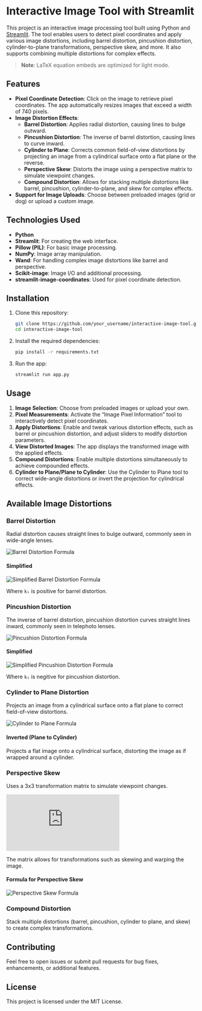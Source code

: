 # Interactive Image Tool with Streamlit

This project is an interactive image processing tool built using Python and [Streamlit](https://streamlit.io/). The tool enables users to detect pixel coordinates and apply various image distortions, including barrel distortion, pincushion distortion, cylinder-to-plane transformations, perspective skew, and more. It also supports combining multiple distortions for complex effects.

> **Note**: LaTeX equation embeds are optimized for light mode.

## Features

- **Pixel Coordinate Detection**: Click on the image to retrieve pixel coordinates. The app automatically resizes images that exceed a width of 740 pixels.
- **Image Distortion Effects**:
  - **Barrel Distortion**: Applies radial distortion, causing lines to bulge outward.
  - **Pincushion Distortion**: The inverse of barrel distortion, causing lines to curve inward.
  - **Cylinder to Plane**: Corrects common field-of-view distortions by projecting an image from a cylindrical surface onto a flat plane or the reverse.
  - **Perspective Skew**: Distorts the image using a perspective matrix to simulate viewpoint changes.
  - **Compound Distortion**: Allows for stacking multiple distortions like barrel, pincushion, cylinder-to-plane, and skew for complex effects.
- **Support for Image Uploads**: Choose between preloaded images (grid or dog) or upload a custom image.

## Technologies Used

- **Python**
- **Streamlit**: For creating the web interface.
- **Pillow (PIL)**: For basic image processing.
- **NumPy**: Image array manipulation.
- **Wand**: For handling complex image distortions like barrel and perspective.
- **Scikit-image**: Image I/O and additional processing.
- **streamlit-image-coordinates**: Used for pixel coordinate detection.

## Installation

1. Clone this repository:
    ```bash
    git clone https://github.com/your_username/interactive-image-tool.git
    cd interactive-image-tool
    ```

2. Install the required dependencies:
    ```bash
    pip install -r requirements.txt
    ```

3. Run the app:
    ```bash
    streamlit run app.py
    ```

## Usage

1. **Image Selection**: Choose from preloaded images or upload your own.
2. **Pixel Measurements**: Activate the “Image Pixel Information” tool to interactively detect pixel coordinates.
3. **Apply Distortions**: Enable and tweak various distortion effects, such as barrel or pincushion distortion, and adjust sliders to modify distortion parameters.
4. **View Distorted Images**: The app displays the transformed image with the applied effects.
5. **Compound Distortions**: Enable multiple distortions simultaneously to achieve compounded effects.
6. **Cylinder to Plane/Plane to Cylinder**: Use the Cylinder to Plane tool to correct wide-angle distortions or invert the projection for cylindrical effects.

## Available Image Distortions

### **Barrel Distortion**

Radial distortion causes straight lines to bulge outward, commonly seen in wide-angle lenses.

![Barrel Distortion Formula](https://latex.codecogs.com/png.image?\dpi{110}r'=r\cdot\left(1+k_1\cdot{r}^2+k_2\cdot{r}^4+k_3\cdot{r}^6\right))

#### **Simplified**

![Simplified Barrel Distortion Formula](https://latex.codecogs.com/png.image?\dpi{110}r'=r\cdot\left(1+k_1\cdot{r}^2\right))

Where `k₁` is positive for barrel distortion.

### **Pincushion Distortion**

The inverse of barrel distortion, pincushion distortion curves straight lines inward, commonly seen in telephoto lenses.

![Pincushion Distortion Formula](https://latex.codecogs.com/png.image?\dpi{110}r'=r\cdot\left(1+k_1\cdot{r}^2+k_2\cdot{r}^4+k_3\cdot{r}^6\right))

#### **Simplified**

![Simplified Pincushion Distortion Formula](https://latex.codecogs.com/png.image?\dpi{110}r'=r\cdot\left(1+k_1\cdot{r}^2\right))

Where `k₁` is negitive for pincushion distortion.

### **Cylinder to Plane Distortion**

Projects an image from a cylindrical surface onto a flat plane to correct field-of-view distortions.

![Cylinder to Plane Formula](https://latex.codecogs.com/png.image?%5Cdpi%7B110%7DFOV%3D%5Cfrac%7B%5Ctext%7BLens_Focal_Length%7D%7D%7B%5Ctext%7BFilm_Size%7D%7D%5Ctimes%5Cleft%28%5Cfrac%7B180%7D%7B%5Cpi%7D%5Cright%29)

#### **Inverted (Plane to Cylinder)**

Projects a flat image onto a cylindrical surface, distorting the image as if wrapped around a cylinder.

### **Perspective Skew**

Uses a 3x3 transformation matrix to simulate viewpoint changes.

![Perspective Skew Matrix Formula](https://latex.codecogs.com/png.latex?%5Cdpi%7B110%7D%5Cbegin%7Bpmatrix%7Dx%27%5C%5Cy%27%5C%5Cw%27%5Cend%7Bpmatrix%7D%3D%5Cbegin%7Bpmatrix%7Da%26b%26c%5C%5Cd%26e%26f%5C%5Cg%26h%261%5Cend%7Bpmatrix%7D%5Cbegin%7Bpmatrix%7Dx%5C%5Cy%5C%5C1%5Cend%7Bpmatrix%7D)

The matrix allows for transformations such as skewing and warping the image.

#### **Formula for Perspective Skew**

![Perspective Skew Formula](https://latex.codecogs.com/png.latex?\dpi{110}x'%3D\frac{a\cdot{x}+b\cdot{y}+c}{g\cdot{x}+h\cdot{y}+1},\quad{y}'=\frac{d\cdot{x}+e\cdot{y}+f}{g\cdot{x}+h\cdot{y}+1})

### **Compound Distortion**

Stack multiple distortions (barrel, pincushion, cylinder to plane, and skew) to create complex transformations.

## Contributing

Feel free to open issues or submit pull requests for bug fixes, enhancements, or additional features.

## License

This project is licensed under the MIT License.

